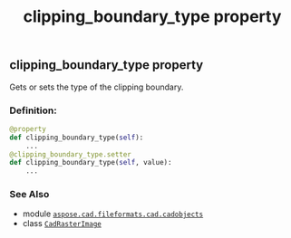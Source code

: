 ﻿---
title: clipping_boundary_type property
second_title: Aspose.CAD for Python via .NET API References
description: 
type: docs
weight: 160
url: /python-net/aspose.cad.fileformats.cad.cadobjects/cadrasterimage/clipping_boundary_type/
is_root: false
---

## clipping_boundary_type property


Gets or sets the type of the clipping boundary.
### Definition:
```python
@property
def clipping_boundary_type(self):
    ...
@clipping_boundary_type.setter
def clipping_boundary_type(self, value):
    ...
```

### See Also
* module [`aspose.cad.fileformats.cad.cadobjects`](../../)
* class [`CadRasterImage`](/cad/python-net/aspose.cad.fileformats.cad.cadobjects/cadrasterimage)
